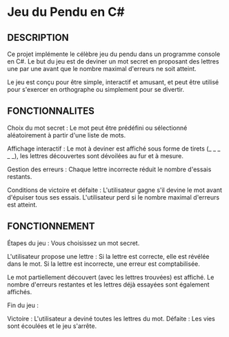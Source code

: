 # Jeu du Pendu en C#

## DESCRIPTION

Ce projet implémente le célèbre jeu du pendu dans un programme console en C#. Le but du jeu est de deviner un mot secret en proposant des lettres une par une avant que le nombre maximal d'erreurs ne soit atteint.

Le jeu est conçu pour être simple, interactif et amusant, et peut être utilisé pour s'exercer en orthographe ou simplement pour se divertir.

## FONCTIONNALITES

Choix du mot secret : Le mot peut être prédéfini ou sélectionné aléatoirement à partir d'une liste de mots.

Affichage interactif : Le mot à deviner est affiché sous forme de tirets (_ _ _ _ _), les lettres découvertes sont dévoilées au fur et à mesure.

Gestion des erreurs : Chaque lettre incorrecte réduit le nombre d'essais restants.

Conditions de victoire et défaite :
    L'utilisateur gagne s'il devine le mot avant d'épuiser tous ses essais.
    L'utilisateur perd si le nombre maximal d'erreurs est atteint.

## FONCTIONNEMENT

Étapes du jeu : Vous choisissez un mot secret.
 
L'utilisateur propose une lettre : 
    Si la lettre est correcte, elle est révélée dans le mot.
    Si la lettre est incorrecte, une erreur est comptabilisée.
        
Le mot partiellement découvert (avec les lettres trouvées) est affiché.
Le nombre d'erreurs restantes et les lettres déjà essayées sont également affichés.

Fin du jeu :

Victoire : L'utilisateur a deviné toutes les lettres du mot.
Défaite : Les vies sont écoulées et le jeu s'arrête.
